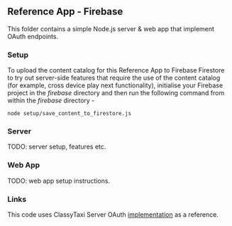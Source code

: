 ## Reference App - Firebase

This folder contains a simple Node.js server & web app that implement OAuth endpoints.

### Setup

To upload the content catalog for this Reference App to Firebase Firestore to
try out server-side features that require the use of the content catalog (for
example, cross device play next functionality), initialise your Firebase project
in the *firebase* directory and then run the following command from within the
*firebase* directory -
```
node setup/save_content_to_firestore.js
```

### Server

TODO: server setup, features etc.

### Web App

TODO: web app setup instructions.

### Links

This code uses ClassyTaxi Server OAuth [implementation](https://devrel.git.corp.google.com/samples/android/play/billing/+/refs/heads/fsubs/ClassyTaxi/firebase) as a reference.
